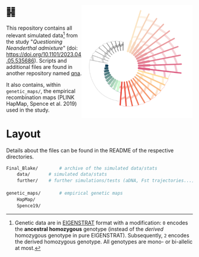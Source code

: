 # &#19918; <img align="right" width="300" src="https://github.com/sunyatin/qna_data/blob/main/model.png">

This repository contains all relevant simulated data[^1] from the study "*Questioning Neanderthal admixture*" (doi: https://doi.org/10.1101/2023.04.05.535686). Scripts and additional files are found in another repository named [qna](https://github.com/sunyatin/qna).

It also contains, within `genetic_maps/`, the empirical recombination maps (PLINK HapMap, Spence et al. 2019) used in the study.

# Layout

Details about the files can be found in the README of the respective directories.

```bash
Final_Blake/		# archive of the simulated data/stats
	data/		# simulated data/stats
	further/	# further simulations/tests (aDNA, Fst trajectories...)

genetic_maps/		# empirical genetic maps
	HapMap/
	Spence19/
```

[^1]: Genetic data are in [EIGENSTRAT](https://reich.hms.harvard.edu/software/InputFileFormats) format with a modification: `0` encodes the **ancestral homozygous** genotype (instead of the *derived* homozygous genotype in pure EIGENSTRAT). Subsequently, `2` encodes the derived homozygous genotype. All genotypes are mono- or bi-allelic at most.
